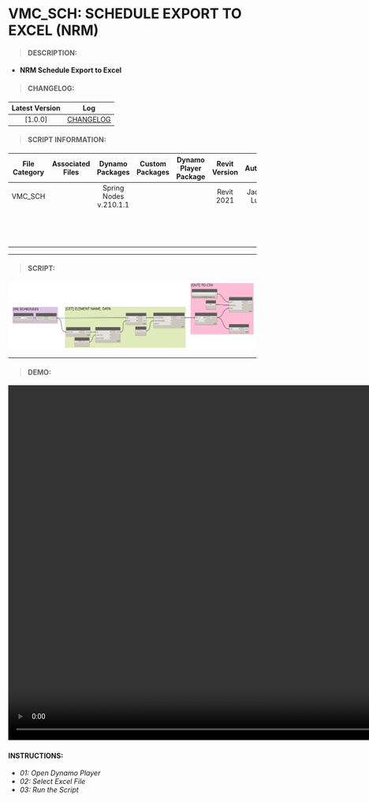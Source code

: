 # VMC_SCH: SCHEDULE EXPORT TO EXCEL (NRM)

> #### DESCRIPTION: 
- **NRM Schedule Export to Excel**

> #### CHANGELOG:

| Latest Version | Log |
| :-------: | :----: | 
|[1.0.0] | [CHANGELOG](/_scripts/_project/263_VMC/SCHEDULES/changelog/VMC_SCH_SchedulesOutput.md)|

> #### SCRIPT INFORMATION: 

| File Category| Associated Files | Dynamo Packages | Custom Packages | Dynamo Player Package | Revit Version | Author | Modified By | File Name & Location |
| :-------: | :----: | :---: | :---: | :---: | :---: | :---: | :--: | :--:
| VMC_SCH  |  | Spring Nodes v.210.1.1 | | | Revit 2021 | Jacky Luk |  | VMC_SCH_ScheduleInput
|           |  | | | | | | | (https://bimcapcom.sharepoint.com/:f:/s/BCP-Main/EiQ5KMgVhbtDvtDd-iySdnMBGykHXOd8O1JLJWUW0KqRtg?e=2rIsC7)                       


----------------------------------------------------------------
> #### SCRIPT: 
<img src="./_scripts/_project/263_VMC/SCHEDULES/images/VMC_SCH_SchedulesOutput.png">


------------------------------------------------------------------------------

> #### DEMO: 
<video width="1280" height="720" controls>
 <source src="./_scripts/_project/263_VMC/SCHEDULES/demo/VMC_SCH_SchedulesOutput.mp4" type="video/mp4">
</video>

#### INSTRUCTIONS: 
- *01: Open Dynamo Player*
- *02: Select Excel File*
- *03: Run the Script*
